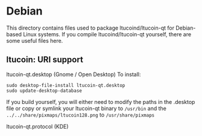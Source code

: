 
Debian
====================
This directory contains files used to package ltucoind/ltucoin-qt
for Debian-based Linux systems. If you compile ltucoind/ltucoin-qt yourself, there are some useful files here.

## ltucoin: URI support ##


ltucoin-qt.desktop  (Gnome / Open Desktop)
To install:

	sudo desktop-file-install ltucoin-qt.desktop
	sudo update-desktop-database

If you build yourself, you will either need to modify the paths in
the .desktop file or copy or symlink your ltucoin-qt binary to `/usr/bin`
and the `../../share/pixmaps/ltucoin128.png` to `/usr/share/pixmaps`

ltucoin-qt.protocol (KDE)

